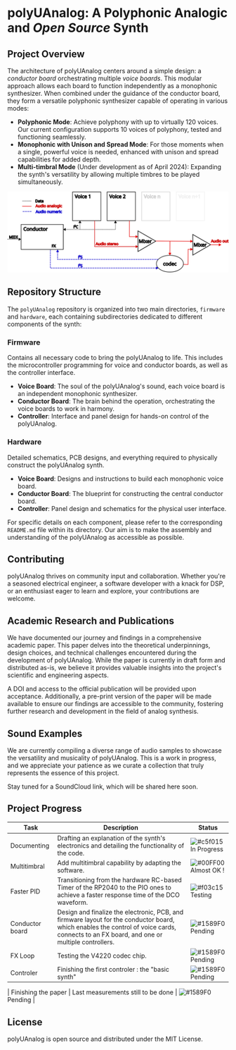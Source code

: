 # polyUAnalog: A Polyphonic Analogic and *Open Source* Synth


## Project Overview

The architecture of polyUAnalog centers around a simple design: a *conductor board* orchestrating multiple *voice boards*. This modular approach allows each board to function independently as a monophonic synthesizer. When combined under the guidance of the conductor board, they form a versatile polyphonic synthesizer capable of operating in various modes:

- **Polyphonic Mode**: Achieve polyphony with up to virtually 120 voices. Our current configuration supports 10 voices of polyphony, tested and functioning seamlessly.
- **Monophonic with Unison and Spread Mode**: For those moments when a single, powerful voice is needed, enhanced with unison and spread capabilities for added depth.
- **Multi-timbral Mode** (Under development as of April 2024): Expanding the synth's versatility by allowing multiple timbres to be played simultaneously.

![PolyUAnalog Synth](resources/synth_archi.png)

## Repository Structure

The `polyUAnalog` repository is organized into two main directories, `firmware` and `hardware`, each containing subdirectories dedicated to different components of the synth:

### Firmware
Contains all necessary code to bring the polyUAnalog to life. This includes the microcontroller programming for voice and conductor boards, as well as the controller interface.

- **Voice Board**: The soul of the polyUAnalog's sound, each voice board is an independent monophonic synthesizer.
- **Conductor Board**: The brain behind the operation, orchestrating the voice boards to work in harmony.
- **Controller**: Interface and panel design for hands-on control of the polyUAnalog.

### Hardware
Detailed schematics, PCB designs, and everything required to physically construct the polyUAnalog synth.

- **Voice Board**: Designs and instructions to build each monophonic voice board.
- **Conductor Board**: The blueprint for constructing the central conductor board.
- **Controller**: Panel design and schematics for the physical user interface.

For specific details on each component, please refer to the corresponding `README.md` file within its directory. Our aim is to make the assembly and understanding of the polyUAnalog as accessible as possible.

## Contributing

polyUAnalog thrives on community input and collaboration. Whether you're a seasoned electrical engineer, a software developer with a knack for DSP, or an enthusiast eager to learn and explore, your contributions are welcome. 

## Academic Research and Publications

We have documented our journey and findings in a comprehensive academic paper. This paper delves into the theoretical underpinnings, design choices, and technical challenges encountered during the development of polyUAnalog. While the paper is currently in draft form and distributed as-is, we believe it provides valuable insights into the project's scientific and engineering aspects.

A DOI and access to the official publication will be provided upon acceptance. Additionally, a pre-print version of the paper will be made available to ensure our findings are accessible to the community, fostering further research and development in the field of analog synthesis.



## Sound Examples

We are currently compiling a diverse range of audio samples to showcase the versatility and musicality of polyUAnalog. This is a work in progress, and we appreciate your patience as we curate a collection that truly represents the essence of this project.

Stay tuned for a SoundCloud link, which will be shared here soon. 



## Project Progress

| Task               | Description                                    | Status       |
|--------------------|------------------------------------------------|--------------|
| Documenting    | Drafting an explanation of the synth's electronics and detailing the functionality of the code.      | ![#c5f015](https://via.placeholder.com/10/c5f015?text=+) In Progress |
| Multitimbral          | Add multitimbral capability by adapting the software.  | ![#00FF00](https://via.placeholder.com/10/1589F0?text=+) Almost OK ! |
| Faster PID   | Transitioning from the hardware RC-based Timer of the RP2040 to the PIO ones to achieve a faster response time of the DCO waveform.   | ![#f03c15](https://via.placeholder.com/10/f03c15?text=+) Testing |
| Conductor board | Design and finalize the electronic, PCB, and firmware layout for the conductor board, which enables the control of voice cards, connects to an FX board, and one or multiple controllers.| ![#1589F0](https://via.placeholder.com/10/1589F0?text=+) Pending |
| FX Loop | Testing the V4220 codec chip.| ![#1589F0](https://via.placeholder.com/10/1589F0?text=+) Pending |
| Controler | Finishing the first controler : the "basic synth" | ![#1589F0](https://via.placeholder.com/10/1589F0?text=+) Pending |

| Finishing the paper | Last measurements still to be done | ![#1589F0](https://via.placeholder.com/10/1589F0?text=+) Pending |



## License

polyUAnalog is open source and distributed under the MIT License. 




